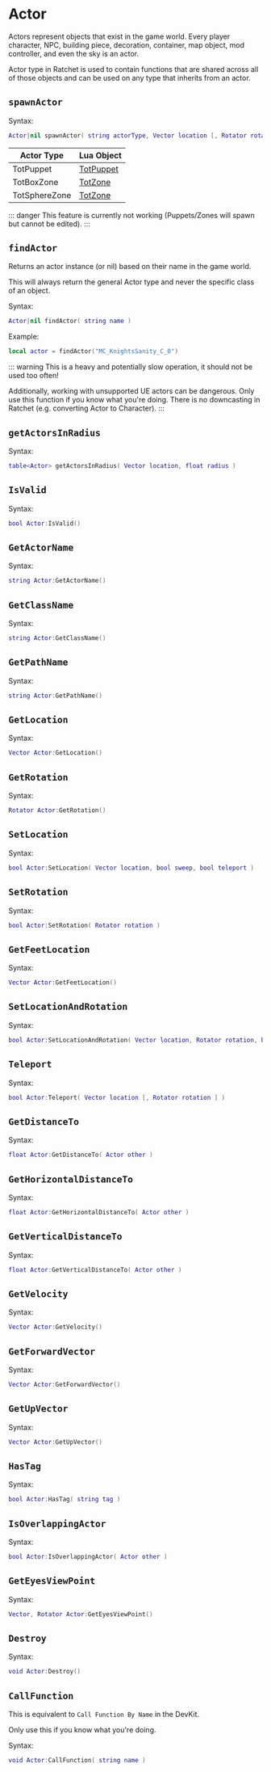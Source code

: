 # Actor
Actors represent objects that exist in the game world. Every player character, NPC, building piece, decoration, container, map object, mod controller, and even the sky is an actor.

Actor type in Ratchet is used to contain functions that are shared across all of those objects and can be used on any type that inherits from an actor.

## `spawnActor` <Badge type="info" text="function" />
Syntax:
```lua
Actor|nil spawnActor( string actorType, Vector location [, Rotator rotation ] )
```

| Actor Type | Lua Object |
| - | - |
| TotPuppet | [TotPuppet](/mods/totadmin#puppets) |
| TotBoxZone | [TotZone](/mods/totadmin#zones) |
| TotSphereZone | [TotZone](/mods/totadmin#zones) |

::: danger
This feature is currently not working (Puppets/Zones will spawn but cannot be edited).
:::

## `findActor` <Badge type="info" text="function" />
Returns an actor instance (or nil) based on their name in the game world.

This will always return the general Actor type and never the specific class of an object.

Syntax:
```lua
Actor|nil findActor( string name )
```

Example:
```lua
local actor = findActor("MC_KnightsSanity_C_0")
```

::: warning
This is a heavy and potentially slow operation, it should not be used too often!

Additionally, working with unsupported UE actors can be dangerous. Only use this function if you know what you're doing.
There is no downcasting in Ratchet (e.g. converting Actor to Character).
:::

## `getActorsInRadius` <Badge type="info" text="function" />
Syntax:
```lua
table<Actor> getActorsInRadius( Vector location, float radius )
```

## `IsValid` <Badge type="info" text="function" />
Syntax:
```lua
bool Actor:IsValid()
```

## `GetActorName` <Badge type="info" text="function" />
Syntax:
```lua
string Actor:GetActorName()
```

## `GetClassName` <Badge type="info" text="function" />
Syntax:
```lua
string Actor:GetClassName()
```

## `GetPathName` <Badge type="info" text="function" />
Syntax:
```lua
string Actor:GetPathName()
```

## `GetLocation` <Badge type="info" text="function" />
Syntax:
```lua
Vector Actor:GetLocation()
```

## `GetRotation` <Badge type="info" text="function" />
Syntax:
```lua
Rotator Actor:GetRotation()
```

## `SetLocation` <Badge type="info" text="function" />
Syntax:
```lua
bool Actor:SetLocation( Vector location, bool sweep, bool teleport )
```

## `SetRotation` <Badge type="info" text="function" />
Syntax:
```lua
bool Actor:SetRotation( Rotator rotation )
```

## `GetFeetLocation` <Badge type="info" text="function" />
Syntax:
```lua
Vector Actor:GetFeetLocation()
```

## `SetLocationAndRotation` <Badge type="info" text="function" />
Syntax:
```lua
bool Actor:SetLocationAndRotation( Vector location, Rotator rotation, bool sweep, bool teleport )
```

## `Teleport` <Badge type="info" text="function" />
Syntax:
```lua
bool Actor:Teleport( Vector location [, Rotator rotation ] )
```

## `GetDistanceTo` <Badge type="info" text="function" />
Syntax:
```lua
float Actor:GetDistanceTo( Actor other )
```

## `GetHorizontalDistanceTo` <Badge type="info" text="function" />
Syntax:
```lua
float Actor:GetHorizontalDistanceTo( Actor other )
```

## `GetVerticalDistanceTo` <Badge type="info" text="function" />
Syntax:
```lua
float Actor:GetVerticalDistanceTo( Actor other )
```

## `GetVelocity` <Badge type="info" text="function" />
Syntax:
```lua
Vector Actor:GetVelocity()
```

## `GetForwardVector` <Badge type="info" text="function" />
Syntax:
```lua
Vector Actor:GetForwardVector()
```

## `GetUpVector` <Badge type="info" text="function" />
Syntax:
```lua
Vector Actor:GetUpVector()
```

## `HasTag` <Badge type="info" text="function" />
Syntax:
```lua
bool Actor:HasTag( string tag )
```

## `IsOverlappingActor` <Badge type="info" text="function" />
Syntax:
```lua
bool Actor:IsOverlappingActor( Actor other )
```

## `GetEyesViewPoint` <Badge type="info" text="function" />
Syntax:
```lua
Vector, Rotator Actor:GetEyesViewPoint()
```

## `Destroy` <Badge type="info" text="function" />
Syntax:
```lua
void Actor:Destroy()
```

## `CallFunction` <Badge type="info" text="function" />
This is equivalent to `Call Function By Name` in the DevKit.

Only use this if you know what you're doing.

Syntax:
```lua
void Actor:CallFunction( string name )
```